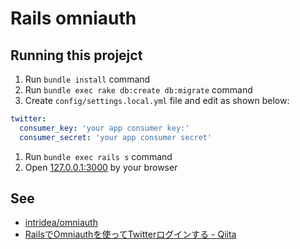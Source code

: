 # Rails omniauth

## Running this projejct

1. Run `bundle install` command
1. Run `bundle exec rake db:create db:migrate` command
1. Create `config/settings.local.yml` file and edit as shown below:
```yaml
twitter:
  consumer_key: 'your app consumer key:'
  consumer_secret: 'your app consumer secret'
```
1. Run `bundle exec rails s` command
1. Open [127.0.0.1:3000](http://127.0.0.1:3000/) by your browser

## See

* [intridea/omniauth](https://github.com/intridea/omniauth)
* [RailsでOmniauthを使ってTwitterログインする - Qiita](http://qiita.com/hilotter/items/628fd54785d3c892d048)
